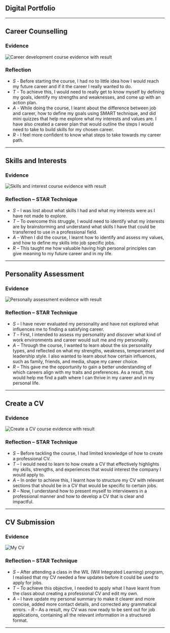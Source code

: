 ## Digital Portfolio
---
## Career Counselling

### Evidence

![Career development course evidence with result](https://github.com/user-attachments/assets/6ef255af-51b3-4d06-89d3-5e388f1d60f5)


### Reflection
- *S -* Before starting the course, I had no to little idea how I would reach my future career and if it the career I really wanted to do. 
- *T -* To achieve this, I would need to really get to know myself by defining my goals, identify my strengths and weaknesses, and come up with an action plan.
- *A -* While doing the course, I learnt about the difference between job and career, how to define my goals using SMART technique, and did mini quizzes that help me explore what my interests and values are. I have also created a career plan that would outline the steps I would need to take to build skills for my chosen career. 
- *R -* I feel more confident to know what steps to take towards my career path.

---

## Skills and Interests

### Evidence

![Skills and interest course evidence with result](https://github.com/user-attachments/assets/f156c29e-49a0-4f50-9b00-9c3ca8abbb6f)


### Reflection – STAR Technique
- *S –* I was lost about what skills I had and what my interests were as I have not made to explore. 
- *T –* To overcome this struggle, I would need to identify what my interests are by brainstorming and understand what skills I have that could be transferred to use in a professional field.
- *A –* When I did the course, I learnt how to identify and assess my values, and how to define my skills into job specific jobs.
- *R –* This taught me how valuable having high personal principles can give meaning to my future career and in my life.

---

## Personality Assessment

### Evidence

![Personally assessment evidence with result](https://github.com/user-attachments/assets/512d9b20-fe46-493b-84a0-c6e42ac163b1)


### Reflection – STAR Technique
- *S –* I have never evaluated my personality and have not explored what influences me to finding a satisfying career. 
- *T –* First, I intended to assess my personality and discover what kind of work environments and career would suit me and my personality. 
- *A –* Through the course, I wanted to learn about the six personality types, and reflected on what my strengths, weakness, temperament and leadership style. I also wanted to learn about how certain influences, such as family, friends, and media, shape my career choice. 
- *R –* This gave me the opportunity to gain a better understanding of which careers align with my traits and preferences. As a result, this would help me find a path where I can thrive in my career and in my personal life.

---

## Create a CV

### Evidence

![Create a CV course evidence with result](https://github.com/user-attachments/assets/38d53846-6799-467c-ad08-f348028c72af)


### Reflection – STAR Technique
- *S –* Before tackling the course, I had limited knowledge of how to create a professional CV.
- *T –* I would need to learn to how create a CV that effectively highlights my skills, strengths, and experiences that would interest the company I would apply to.
- *A –* In order to achieve this, I learnt how to structure my CV with relevant sections that should be in a CV that would be specific to certain jobs.
- *R –* Now, I understand how to present myself to interviewers in a professional manner and how to develop a CV that is clear and impactful.

---

## CV Submission

### Evidence

![My CV](https://github.com/user-attachments/assets/94a48672-6a85-4227-955d-5de1c0b61f83)



### Reflection – STAR Technique
- *S –* After attending a class in the WIL (Will Integrated Learning) program, I realised that my CV needed a few updates before it could be used to apply for jobs.
- *T –* To achieve this objective, I needed to apply what I have learnt from the class about creating a professional CV and edit my own.
- *A –* I have update my personal summary to make it clearer and more concise, added more contact details, and corrected any grammatical errors.
- *R –* As a result, my CV was now ready to be sent out for job applications, containing all the relevant information in a structured format.

---
